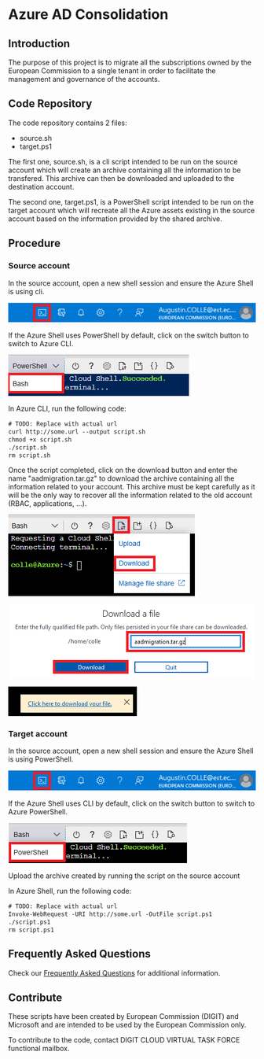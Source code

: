 # Azure AD Consolidation

## Introduction
The purpose of this project is to migrate all the subscriptions owned by the European Commission to a single tenant in order to facilitate the management and governance of the accounts.

## Code Repository
The code repository contains 2 files:
* source.sh
* target.ps1

The first one, source.sh, is a cli script intended to be run on the source account which will create an archive containing all the information to be transfered. This archive can then be downloaded and uploaded to the destination account.

The second one, target.ps1, is a PowerShell script intended to be run on the target account which will recreate all the Azure assets existing in the source account based on the information provided by the shared archive.


## Procedure

### Source account
In the source account, open a new shell session and ensure the Azure Shell is using cli.

![This is a alt text.](/images/open-cli.png "Picture showing how to open Azure CLI.")

If the Azure Shell uses PowerShell by default, click on the switch button to switch to Azure CLI.

![This is a alt text.](/images/switch-cli.png "Picture showing how to switch to Azure CLI.")

In Azure CLI, run the following code:

```
# TODO: Replace with actual url
curl http://some.url --output script.sh
chmod +x script.sh
./script.sh
rm script.sh
```

Once the script completed, click on the download button and enter the name "aadmigration.tar.gz" to download the archive containing all the information related to your account. This archive must be kept carefully as it will be the only way to recover all the information related to the old account (RBAC, applications, ...).

![This is a alt text.](/images/download.png "Picture showing how to download files.")

![This is a alt text.](/images/download2.png "Picture showing how to download files.")

![This is a alt text.](/images/download3.png "Picture showing how to download files.")

### Target account
In the source account, open a new shell session and ensure the Azure Shell is using PowerShell.

![This is a alt text.](/images/open-cli.png "Picture showing how to open Azure Shell.")

If the Azure Shell uses CLI by default, click on the switch button to switch to Azure PowerShell.

![This is a alt text.](/images/switch-shell.png "Picture showing how to switch to Azure Shell.")

Upload the archive created by running the script on the source account

In Azure Shell, run the following code:

```
# TODO: Replace with actual url
Invoke-WebRequest -URI http://some.url -OutFile script.ps1
./script.ps1
rm script.ps1
```

## Frequently Asked Questions
Check our [Frequently Asked Questions](https://github.com/digitc1/aadconsolidation/blob/main/faq.md) for additional information.

## Contribute
These scripts have been created by European Commission (DIGIT) and Microsoft and are intended to be used by the European Commission only.

To contribute to the code, contact DIGIT CLOUD VIRTUAL TASK FORCE functional mailbox.
